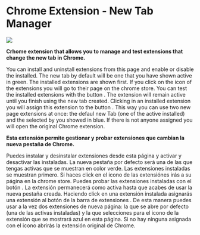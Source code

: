 <h1>Chrome Extension - New Tab Manager</h1>

<img src="http://oscapps.com/wp-content/uploads/2015/03/unnamed-1080x675.png">

<b>Crhome extension that allows you to manage and test extensions that change the new tab in Chrome.</b>

You can install and uninstall extensions from this page and enable or disable the installed.
The new tab by default will be one that you have shown active in green.
The installed extensions are shown first.
If you click on the icon of the extensions you will go to their page on the chrome store.
You can test the installed extensions with the button . The extension will remain active until you finish using the new tab created.
Clicking in an installed extension you will assign this extension to the button . This way you can use two new page extensions at once: the defaul new Tab (one of the active installed) and the selected by you showed in blue. If there is not anyone assigned you will open the original Chrome extension.




<b>Esta extensión permite gestionar y probar extensiones que cambian la nueva pestaña de Chrome.</b>

Puedes instalar y desinstalar extensiones desde esta página y activar y desactivar las instaladas.
La nueva pestaña por defecto será una de las que tengas activas que se muestran en color verde.
Las extensiones instaladas se muestran primero.
Si haces click en el icono de las extensiónes irás a su página en la chrome store.
Puedes probar las extensiones instaladas con el botón . La extensión permanecerá como activa hasta que acabes de usar la nueva pestaña creada.
Haciendo click en una extensión instalada asignarás una extensión al botón de la barra de extensiones . De esta manera puedes usar a la vez dos extensiones de nueva página: la que se abre por defecto (una de las activas instaladas) y la que selecciones para el icono de la extensión que se mostrará azul en esta página. Si no hay ninguna asignada con el icono abrirás la extensión original de Chrome.
